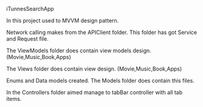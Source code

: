 iTunnesSearchApp

In this project used to MVVM design pattern.

Network calling makes from the APIClient folder. This folder has got Service and Request file.

The ViewModels folder does contain view models design. (Movie,Music,Book,Apps)

The Views folder does contain view design. (Movie,Music,Book,Apps)

Enums and Data models created. The Models folder does contain this files.

In the Controllers folder aimed manage to tabBar controller with all tab items.

